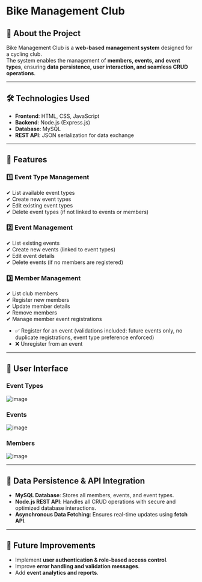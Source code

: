 # Bike Management Club

## 📌 About the Project  
Bike Management Club is a **web-based management system** designed for a cycling club.  
The system enables the management of **members, events, and event types**, ensuring **data persistence, user interaction, and seamless CRUD operations**.

---

## 🛠 Technologies Used  
- **Frontend**: HTML, CSS, JavaScript  
- **Backend**: Node.js (Express.js)  
- **Database**: MySQL  
- **REST API**: JSON serialization for data exchange  

---

## 📂 Features  

### **1️⃣ Event Type Management**  
✔ List available event types  
✔ Create new event types  
✔ Edit existing event types  
✔ Delete event types (if not linked to events or members)  

### **2️⃣ Event Management**  
✔ List existing events  
✔ Create new events (linked to event types)  
✔ Edit event details  
✔ Delete events (if no members are registered)  

### **3️⃣ Member Management**  
✔ List club members  
✔ Register new members  
✔ Update member details  
✔ Remove members  
✔ Manage member event registrations  
   - ✅ Register for an event (validations included: future events only, no duplicate registrations, event type preference enforced)  
   - ❌ Unregister from an event  

---

## 🎨 User Interface  

### **Event Types**  
![image](https://github.com/user-attachments/assets/18b58ad3-b50f-4b2d-a420-72e57830e83e)


### **Events**  
![image](https://github.com/user-attachments/assets/3e28bfb5-4857-4971-a3fd-4178de30d352)


### **Members**  
![image](https://github.com/user-attachments/assets/7b415c74-9c90-42a3-a8e1-82d73b7ae741)


---

## 🔄 Data Persistence & API Integration  
- **MySQL Database**: Stores all members, events, and event types.  
- **Node.js REST API**: Handles all CRUD operations with secure and optimized database interactions.  
- **Asynchronous Data Fetching**: Ensures real-time updates using **fetch API**.  

---

## 🚀 Future Improvements  
- Implement **user authentication & role-based access control**.  
- Improve **error handling and validation messages**.  
- Add **event analytics and reports**.  

 
